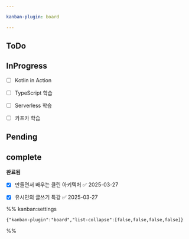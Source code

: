 ```yaml
---

kanban-plugin: board

---
```


## ToDo



## InProgress

- [ ] Kotlin in Action
- [ ] TypeScript 학습
- [ ] Serverless 학습
- [ ] 카프카 학습


## Pending



## complete

**완료됨**
- [x] 만들면서 배우는 클린 아키텍처 ✅ 2025-03-27
- [x] 유시민의 글쓰기 특강 ✅ 2025-03-27




%% kanban:settings
```
{"kanban-plugin":"board","list-collapse":[false,false,false,false]}
```
%%